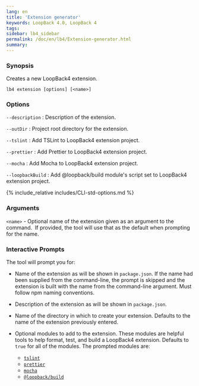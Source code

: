 ```yaml
---
lang: en
title: 'Extension generator'
keywords: LoopBack 4.0, LoopBack 4
tags:
sidebar: lb4_sidebar
permalink: /doc/en/lb4/Extension-generator.html
summary:
---
```


### Synopsis

Creates a new LoopBack4 extension.

```
lb4 extension [options] [<name>]
```

### Options

`--description`
: Description of the extension.

`--outDir`
: Project root directory for the extension.

`--tslint`
: Add TSLint to LoopBack4 extension project.

`--prettier` 
: Add Prettier to LoopBack4 extension project.

`--mocha`
: Add Mocha to LoopBack4 extension project.

`--loopbackBuild`
: Add @loopback/build module's script set to LoopBack4 extension project.

{% include_relative includes/CLI-std-options.md %}

### Arguments

`<name>` - Optional name of the extension given as an argument to the command. 
If provided, the tool will use that as the default when prompting for the name.

### Interactive Prompts

The tool will prompt you for:

- Name of the extension as will be shown in `package.json`.
If the name had been supplied from the command-line, the prompt is skipped and the extension is built with the name from the command-line argument.
Must follow npm naming conventions.

- Description of the extension as will be shown in `package.json`.

- Name of the directory in which to create your extension.
Defaults to the name of the extension previously entered.

- Optional modules to add to the extension. These modules are helpful tools to help format, test, and build a LoopBack4 extension.
Defaults to `true` for all of the modules.
The prompted modules are:

  - [`tslint`](https://www.npmjs.com/package/tslint)
  - [`prettier`](https://www.npmjs.com/package/prettier)
  - [`mocha`](https://www.npmjs.com/package/mocha)
  - [`@loopback/build`](https://www.npmjs.com/package/@loopback/build)
